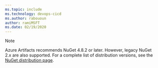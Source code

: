 ```yaml
---
ms.topic: include
ms.technology: devops-cicd
ms.author: rabououn
author: ramiMSFT
ms.date: 02/19/2020
---
```


> [!NOTE]
> Azure Artifacts recommends NuGet 4.8.2 or later. However, legacy NuGet 2.x are also supported. For a complete list of distribution versions, see the [NuGet distribution page](https://dist.nuget.org/index.html).
